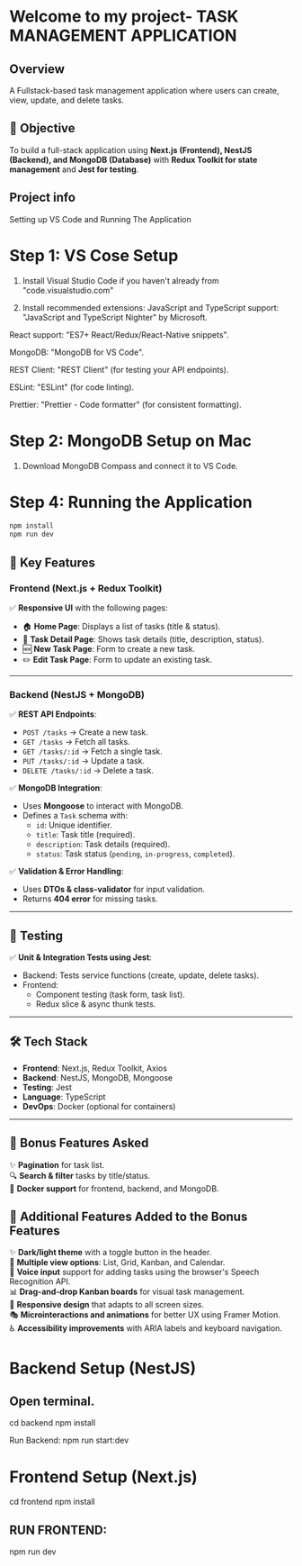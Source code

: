 # Welcome to my project- TASK MANAGEMENT APPLICATION

## Overview
A Fullstack-based task management application where users can create, view, update, and delete tasks.

## 🎯 Objective
To build a full-stack application using **Next.js (Frontend), NestJS (Backend), and MongoDB (Database)** with **Redux Toolkit for state management** and **Jest for testing**.

## Project info

Setting up VS Code and Running The Application


# Step 1: VS Cose Setup
1. Install Visual Studio Code if you haven't already from "code.visualstudio.com"

2. Install recommended extensions:
JavaScript and TypeScript support: "JavaScript and TypeScript Nighter" by Microsoft.

React support: "ES7+ React/Redux/React-Native snippets".

MongoDB: "MongoDB for VS Code".

REST Client: "REST Client" (for testing your API endpoints).

ESLint: "ESLint" (for code linting).

Prettier: "Prettier - Code formatter" (for consistent formatting).

# Step 2: MongoDB Setup on Mac
1. Download MongoDB Compass and connect it to VS Code.

# Step 4: Running the Application
```sh
npm install
npm run dev
```

## 🚀 Key Features

### **Frontend (Next.js + Redux Toolkit)**
✅ **Responsive UI** with the following pages:
- 🏠 **Home Page**: Displays a list of tasks (title & status).
- 📄 **Task Detail Page**: Shows task details (title, description, status).
- 🆕 **New Task Page**: Form to create a new task.
- ✏️ **Edit Task Page**: Form to update an existing task.

---

### **Backend (NestJS + MongoDB)**
✅ **REST API Endpoints**:
- `POST /tasks` → Create a new task.
- `GET /tasks` → Fetch all tasks.
- `GET /tasks/:id` → Fetch a single task.
- `PUT /tasks/:id` → Update a task.
- `DELETE /tasks/:id` → Delete a task.

✅ **MongoDB Integration**:
- Uses **Mongoose** to interact with MongoDB.
- Defines a `Task` schema with:
  - `id`: Unique identifier.
  - `title`: Task title (required).
  - `description`: Task details (required).
  - `status`: Task status (`pending`, `in-progress`, `completed`).

✅ **Validation & Error Handling**:
- Uses **DTOs & class-validator** for input validation.
- Returns **404 error** for missing tasks.
---

## 🧪 Testing
✅ **Unit & Integration Tests using Jest**:
- Backend: Tests service functions (create, update, delete tasks).
- Frontend:
  - Component testing (task form, task list).
  - Redux slice & async thunk tests.

---

## 🛠️ Tech Stack
- **Frontend**: Next.js, Redux Toolkit, Axios
- **Backend**: NestJS, MongoDB, Mongoose
- **Testing**: Jest
- **Language**: TypeScript
- **DevOps**: Docker (optional for containers)

---
## 🎁 Bonus Features Asked
✨ **Pagination** for task list.  
🔍 **Search & filter** tasks by title/status.  
🐳 **Docker support** for frontend, backend, and MongoDB. 

## 🎁 Additional Features Added to the Bonus Features
✨ **Dark/light theme** with a toggle button in the header.  
📌 **Multiple view options**: List, Grid, Kanban, and Calendar.  
🎤 **Voice input** support for adding tasks using the browser's Speech Recognition API.  
📊 **Drag-and-drop Kanban boards** for visual task management.  
📱 **Responsive design** that adapts to all screen sizes.  
🎭 **Microinteractions and animations** for better UX using Framer Motion.  
♿ **Accessibility improvements** with ARIA labels and keyboard navigation.  

# Backend Setup (NestJS)
## Open terminal.
cd backend
npm install

Run Backend:
npm run start:dev

# Frontend Setup (Next.js)
cd frontend
npm install
## RUN FRONTEND:
npm run dev

